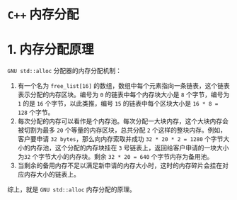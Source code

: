 # `C++` 内存分配

# 1. 内存分配原理

`GNU std::alloc` 分配器的内存分配机制：

1. 有一个名为 `free_list[16]` 的数组，数组中每个元素指向一条链表，这个链表表示分配的内存区块。编号为 `0` 的链表中每个内存块大小是 `8` 个字节，编号为 `1` 的是 `16` 个字节，以此类推，编号 `15` 的链表中每个区块大小是 `16 * 8 = 128` 个字节。
2. 每次分配的内存可以看作是个内存池。每次分配一大块内存，这个大块内存会被切割为最多 `20` 个等量的内存区块，总共分配 `2` 个这样的整块内存。例如，客户要申请 `32 bytes`，那么向内存索取并成功 `32 * 20 * 2 = 1280` 个字节大小的内存池，这个分配的内存块挂在 `3` 号链表上，返回给客户申请的一块大小为`32` 个字节大小的内存块。剩余 `32 * 20 = 640` 个字节内存为备用池。
3. 当剩余的备用内存不足以满足新申请的内存大小时，这时的内存碎片会挂在对应内存大小的链表上。

综上，就是 `GNU std::alloc` 内存分配的原理。